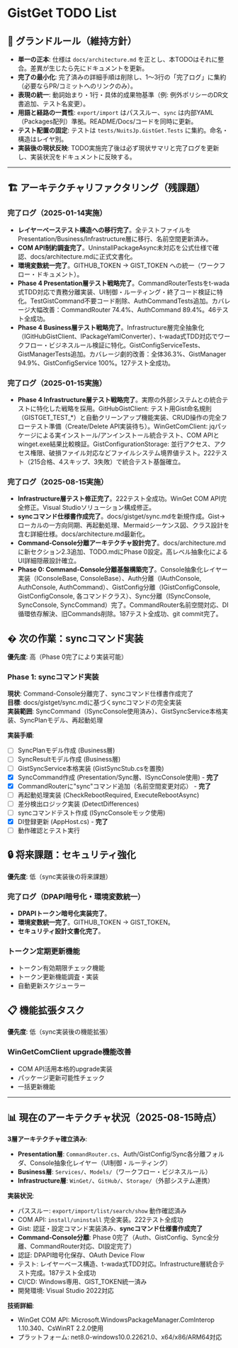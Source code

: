 # GistGet TODO List

## 🧱 グランドルール（維持方針）

- **単一の正本**: 仕様は `docs/architecture.md` を正とし、本TODOはそれに整合。差異が生じたら先にドキュメントを更新。
- **完了の最小化**: 完了済みの詳細手順は削除し、1〜3行の「完了ログ」に集約（必要ならPR/コミットへのリンクのみ）。
- **表現の統一**: 動詞始まり・1行・具体的成果物基準（例: 例外ポリシーのDR文書追加、テスト名変更）。
- **用語と経路の一貫性**: `export/import` はパススルー、`sync` は内部YAML（Packages配列）準拠。README/Docs/コードを同時に更新。
- **テスト配置の固定**: テストは `tests/NuitsJp.GistGet.Tests` に集約。命名・構造はレイヤ別。
- **実装後の現状反映**: TODO実施完了後は必ず現状サマリと完了ログを更新し、実装状況をドキュメントに反映する。

---

## 🏗️ アーキテクチャリファクタリング（残課題）

### 完了ログ（2025-01-14実施）
- **レイヤーベーステスト構造への移行完了**。全テストファイルをPresentation/Business/Infrastructure層に移行、名前空間更新済み。
- **COM API制約調査完了**。UninstallPackageAsync未対応を公式仕様で確認、docs/architecture.mdに正式文書化。
- **環境変数統一完了**。GITHUB_TOKEN → GIST_TOKEN への統一（ワークフロー・ドキュメント）。
- **Phase 4 Presentation層テスト戦略完了**。CommandRouterTestsをt-wada式TDD対応で責務分離実装、UI制御・ルーティング・終了コード検証に特化。TestGistCommand不要コード削除、AuthCommandTests追加。カバレージ大幅改善：CommandRouter 74.4%、AuthCommand 89.4%。46テスト全成功。
- **Phase 4 Business層テスト戦略完了**。Infrastructure層完全抽象化（IGitHubGistClient、IPackageYamlConverter）、t-wada式TDD対応でワークフロー・ビジネスルール検証に特化。GistConfigServiceTests、GistManagerTests追加。カバレージ劇的改善：全体36.3%、GistManager 94.9%、GistConfigService 100%。127テスト全成功。

### 完了ログ（2025-01-15実施）
- **Phase 4 Infrastructure層テスト戦略完了**。実際の外部システムとの統合テストに特化した戦略を採用。GitHubGistClient: テスト用Gist命名規則（GISTGET_TEST_*）と自動クリーンアップ機能実装、CRUD操作の完全フローテスト準備（Create/Delete API実装待ち）。WinGetComClient: jqパッケージによる実インストール/アンインストール統合テスト、COM APIとwinget.exe結果比較検証。GistConfigurationStorage: 並行アクセス、アクセス権限、破損ファイル対応などファイルシステム境界値テスト。222テスト（215合格、4スキップ、3失敗）で統合テスト基盤確立。

### 完了ログ（2025-08-15実施）
- **Infrastructure層テスト修正完了**。222テスト全成功。WinGet COM API完全修正。Visual Studioソリューション構成修正。
- **syncコマンド仕様書作成完了**。docs/gistget/sync.mdを新規作成。Gist→ローカルの一方向同期、再起動処理、Mermaidシーケンス図、クラス設計を含む詳細仕様。docs/architecture.md最新化。
- **Command-Console分離アーキテクチャ設計完了**。docs/architecture.mdに新セクション2.3追加、TODO.mdにPhase 0設定。高レベル抽象化によるUI詳細隠蔽設計確立。
- **Phase 0: Command-Console分離基盤構築完了**。Console抽象化レイヤー実装（IConsoleBase, ConsoleBase）、Auth分離（IAuthConsole, AuthConsole, AuthCommand）、GistConfig分離（IGistConfigConsole, GistConfigConsole, 各コマンドクラス）、Sync分離（ISyncConsole, SyncConsole, SyncCommand）完了。CommandRouter名前空間対応、DI循環依存解決、旧Commands削除。187テスト全成功、git commit完了。



## � 次の作業：syncコマンド実装

**優先度**: 高（Phase 0完了により実装可能）

### Phase 1: syncコマンド実装

**現状**: Command-Console分離完了、syncコマンド仕様書作成完了  
**目標**: docs/gistget/sync.mdに基づくsyncコマンドの完全実装  
**実装範囲**: SyncCommand（ISyncConsole使用済み）、GistSyncService本格実装、SyncPlanモデル、再起動処理

**実装手順**:
- [ ] SyncPlanモデル作成 (Business層)
- [ ] SyncResultモデル作成 (Business層)
- [ ] GistSyncService本格実装 (GistSyncStub.csを置換)
- [x] SyncCommand作成 (Presentation/Sync層、ISyncConsole使用) - **完了**
- [x] CommandRouterに"sync"コマンド追加（名前空間変更対応） - **完了**
- [ ] 再起動処理実装 (CheckRebootRequired, ExecuteRebootAsync)
- [ ] 差分検出ロジック実装 (DetectDifferences)
- [ ] syncコマンドテスト作成 (ISyncConsoleモック使用)
- [x] DI登録更新 (AppHost.cs) - **完了**
- [ ] 動作確認とテスト実行

## 🔒 将来課題：セキュリティ強化

**優先度**: 低（sync実装後の将来課題）

### 完了ログ（DPAPI暗号化・環境変数統一）
- **DPAPIトークン暗号化実装完了**。
- **環境変数統一完了**。GITHUB_TOKEN → GIST_TOKEN。
- **セキュリティ設計文書化完了**。

### トークン定期更新機能
- トークン有効期限チェック機能
- トークン更新機能調査・実装
- 自動更新スケジューラー

## 📋 機能拡張タスク

**優先度**: 低（sync実装後の機能拡張）

### WinGetComClient upgrade機能改善
- COM API活用本格的upgrade実装
- パッケージ更新可能性チェック
- 一括更新機能

---

## 📊 現在のアーキテクチャ状況（2025-08-15時点）

**3層アーキテクチャ確立済み**:
- **Presentation層**: `CommandRouter.cs`、Auth/GistConfig/Sync各分離フォルダ、Console抽象化レイヤー（UI制御・ルーティング）
- **Business層**: `Services/`、`Models/`（ワークフロー・ビジネスルール）
- **Infrastructure層**: `WinGet/`、`GitHub/`、`Storage/`（外部システム連携）

**実装状況**:
- パススルー: `export/import/list/search/show` 動作確認済み
- COM API: `install/uninstall` 完全実装。222テスト全成功
- Gist: 認証・設定コマンド実装済み、**syncコマンド仕様書作成完了**
- **Command-Console分離**: Phase 0完了（Auth、GistConfig、Sync全分離、CommandRouter対応、DI設定完了）
- 認証: DPAPI暗号化保存、OAuth Device Flow
- テスト: レイヤーベース構造、t-wada式TDD対応。Infrastructure層統合テスト完成。187テスト全成功
- CI/CD: Windows専用、GIST_TOKEN統一済み
- 開発環境: Visual Studio 2022対応

**技術詳細**:
- WinGet COM API: Microsoft.WindowsPackageManager.ComInterop 1.10.340、CsWinRT 2.2.0使用
- プラットフォーム: net8.0-windows10.0.22621.0、x64/x86/ARM64対応